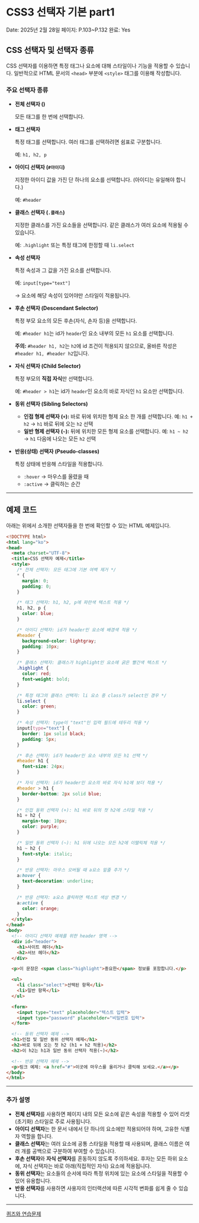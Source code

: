# CSS3 선택자 기본 part1

Date: 2025년 2월 28일
페이지: P.103~P.132
완료: Yes

## CSS 선택자 및 선택자 종류

CSS 선택자를 이용하면 특정 태그나 요소에 대해 스타일이나 기능을 적용할 수 있습니다. 일반적으로 HTML 문서의 `<head>` 부분에 `<style>` 태그를 이용해 작성합니다.

### 주요 선택자 종류

- **전체 선택자 ()**
    
    모든 태그를 한 번에 선택합니다.
    
- **태그 선택자**
    
    특정 태그를 선택합니다. 여러 태그를 선택하려면 쉼표로 구분합니다.
    
    예: `h1, h2, p`
    
- **아이디 선택자 (`#아이디`)**
    
    지정한 아이디 값을 가진 단 하나의 요소를 선택합니다. (아이디는 유일해야 합니다.)
    
    예: `#header`
    
- **클래스 선택자 (`.클래스`)**
    
    지정한 클래스를 가진 요소들을 선택합니다. 같은 클래스가 여러 요소에 적용될 수 있습니다.
    
    예: `.highlight` 또는 특정 태그에 한정할 때 `li.select`
    
- **속성 선택자**
    
    특정 속성과 그 값을 가진 요소를 선택합니다.
    
    예: `input[type="text"]`
    
    → 요소에 해당 속성이 있어야만 스타일이 적용됩니다.
    
- **후손 선택자 (Descendant Selector)**
    
    특정 부모 요소의 모든 후손(자식, 손자 등)을 선택합니다.
    
    예: `#header h1`는 id가 `header`인 요소 내부의 모든 `h1` 요소를 선택합니다.
    
    **주의:** `#header h1, h2`는 `h2`에 id 조건이 적용되지 않으므로, 올바른 작성은 `#header h1, #header h2`입니다.
    
- **자식 선택자 (Child Selector)**
    
    특정 부모의 **직접 자식**만 선택합니다.
    
    예: `#header > h1`는 id가 `header`인 요소의 바로 자식인 `h1` 요소만 선택합니다.
    
- **동위 선택자 (Sibling Selectors)**
    - **인접 형제 선택자 (`+`):** 바로 뒤에 위치한 형제 요소 한 개를 선택합니다.
    예: `h1 + h2` → `h1` 바로 뒤에 오는 `h2` 선택
    - **일반 형제 선택자 (`~`):** 뒤에 위치한 모든 형제 요소를 선택합니다.
    예: `h1 ~ h2` → `h1` 다음에 나오는 모든 `h2` 선택
- **반응(상태) 선택자 (Pseudo-classes)**
    
    특정 상태에 반응해 스타일을 적용합니다.
    
    - `:hover` → 마우스를 올렸을 때
    - `:active` → 클릭하는 순간

---

## 예제 코드

아래는 위에서 소개한 선택자들을 한 번에 확인할 수 있는 HTML 예제입니다.

```html
<!DOCTYPE html>
<html lang="ko">
<head>
  <meta charset="UTF-8">
  <title>CSS 선택자 예제</title>
  <style>
    /* 전체 선택자: 모든 태그에 기본 여백 제거 */
    * {
      margin: 0;
      padding: 0;
    }

    /* 태그 선택자: h1, h2, p에 파란색 텍스트 적용 */
    h1, h2, p {
      color: blue;
    }

    /* 아이디 선택자: id가 header인 요소에 배경색 적용 */
    #header {
      background-color: lightgray;
      padding: 10px;
    }

    /* 클래스 선택자: 클래스가 highlight인 요소에 굵은 빨간색 텍스트 */
    .highlight {
      color: red;
      font-weight: bold;
    }

    /* 특정 태그의 클래스 선택자: li 요소 중 class가 select인 경우 */
    li.select {
      color: green;
    }

    /* 속성 선택자: type이 "text"인 입력 필드에 테두리 적용 */
    input[type="text"] {
      border: 1px solid black;
      padding: 5px;
    }

    /* 후손 선택자: id가 header인 요소 내부의 모든 h1 선택 */
    #header h1 {
      font-size: 24px;
    }

    /* 자식 선택자: id가 header인 요소의 바로 자식 h1에 보더 적용 */
    #header > h1 {
      border-bottom: 2px solid blue;
    }

    /* 인접 동위 선택자 (+): h1 바로 뒤의 첫 h2에 스타일 적용 */
    h1 + h2 {
      margin-top: 10px;
      color: purple;
    }

    /* 일반 동위 선택자 (~): h1 뒤에 나오는 모든 h2에 이탤릭체 적용 */
    h1 ~ h2 {
      font-style: italic;
    }

    /* 반응 선택자: 마우스 오버될 때 a요소 밑줄 추가 */
    a:hover {
      text-decoration: underline;
    }

    /* 반응 선택자: a요소 클릭하면 텍스트 색상 변경 */
    a:active {
      color: orange;
    }
  </style>
</head>
<body>
  <!-- 아이디 선택자 예제를 위한 header 영역 -->
  <div id="header">
    <h1>사이트 헤더</h1>
    <h2>서브 헤더</h2>
  </div>

  <p>이 문장은 <span class="highlight">중요한</span> 정보를 포함합니다.</p>

  <ul>
    <li class="select">선택된 항목</li>
    <li>일반 항목</li>
  </ul>

  <form>
    <input type="text" placeholder="텍스트 입력">
    <input type="password" placeholder="비밀번호 입력">
  </form>

  <!-- 동위 선택자 예제 -->
  <h1>인접 및 일반 동위 선택자 예제</h1>
  <h2>바로 뒤에 오는 첫 h2 (h1 + h2 적용)</h2>
  <h2>이 h2는 h1과 일반 동위 선택자 적용(~)</h2>

  <!-- 반응 선택자 예제 -->
  <p>링크 예제: <a href="#">이곳에 마우스를 올리거나 클릭해 보세요.</a></p>
</body>
</html>

```

---

### 추가 설명

- **전체 선택자**를 사용하면 페이지 내의 모든 요소에 같은 속성을 적용할 수 있어 리셋(초기화) 스타일로 주로 사용됩니다.
- **아이디 선택자**는 한 문서 내에서 단 하나의 요소에만 적용되어야 하며, 고유한 식별자 역할을 합니다.
- **클래스 선택자**는 여러 요소에 공통 스타일을 적용할 때 사용되며, 클래스 이름은 여러 개를 공백으로 구분하여 부여할 수 있습니다.
- **후손 선택자**와 **자식 선택자**를 혼동하지 않도록 주의하세요. 후자는 모든 하위 요소에, 자식 선택자는 바로 아래(직접적인 자식) 요소에 적용됩니다.
- **동위 선택자**는 요소들의 순서에 따라 특정 위치에 있는 요소에 스타일을 적용할 수 있어 유용합니다.
- **반응 선택자**를 사용하면 사용자의 인터랙션에 따른 시각적 변화를 쉽게 줄 수 있습니다.

---

[퀴즈와 연습문제](%E1%84%8F%E1%85%B1%E1%84%8C%E1%85%B3%E1%84%8B%E1%85%AA%20%E1%84%8B%E1%85%A7%E1%86%AB%E1%84%89%E1%85%B3%E1%86%B8%E1%84%86%E1%85%AE%E1%86%AB%E1%84%8C%E1%85%A6%201b32ad07fb2080edb2c0d22c2b4ce97c.md)